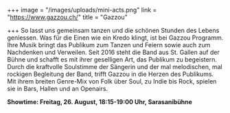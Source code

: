 +++
image = "/images/uploads/mini-acts.png"
link = "https://www.gazzou.ch/"
title = "Gazzou"

+++
So lasst uns gemeinsam tanzen und die schönen Stunden des Lebens geniessen. Was für die Einen wie ein Kredo klingt, ist bei Gazzou Programm. Ihre Musik bringt das Publikum zum Tanzen und Feiern sowie auch zum Nachdenken und Verweilen. Seit 2016 steht die Band aus St. Gallen auf der Bühne und schafft es mit ihrer geselligen Art, das Publikum zu begeistern. Durch die kraftvolle Soulstimme der Sängerin und der mal melodischen, mal rockigen Begleitung der Band, trifft Gazzou in die Herzen des Publikums. Mit ihrem breiten Genre-Mix von Folk über Soul, zu Indie bis Rock, spielen sie in Bars, Hallen und an Openairs.

**Showtime: Freitag, 26. August, 18:15-19:00 Uhr, Sarasanibühne**